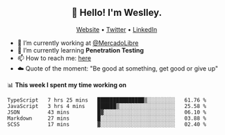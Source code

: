 <h2 align="center">👋 Hello! I'm Weslley.</h2>
<p align="center">
  <a href="http://weslleyneri.com.br">Website</a> •
  <a href="https://twitter.com/Weslley_Neri">Twitter</a> •
  <a href="https://www.linkedin.com/in/weslley-neri-3658908b">LinkedIn</a>
</p>


- 🔭 I’m currently working at [@MercadoLibre](https://github.com/mercadolibre)
- 🌱 I’m currently learning **Penetration Testing**
- 📫 How to reach me: [here](mailto:weslley39@gmail.com)
- ☁️ Quote of the moment: "Be good at something, get good or give up"

📊 **This week I spent my time working on**
<!--START_SECTION:waka-->
```text
TypeScript   7 hrs 25 mins   ███████████████▒░░░░░░░░░   61.76 % 
JavaScript   3 hrs 4 mins    ██████▒░░░░░░░░░░░░░░░░░░   25.58 % 
JSON         43 mins         █▓░░░░░░░░░░░░░░░░░░░░░░░   06.10 % 
Markdown     27 mins         █░░░░░░░░░░░░░░░░░░░░░░░░   03.88 % 
SCSS         17 mins         ▓░░░░░░░░░░░░░░░░░░░░░░░░   02.40 % 
```
<!--END_SECTION:waka-->

<!-- Inspired by https://github.com/gruselhaus/gruselhaus -->